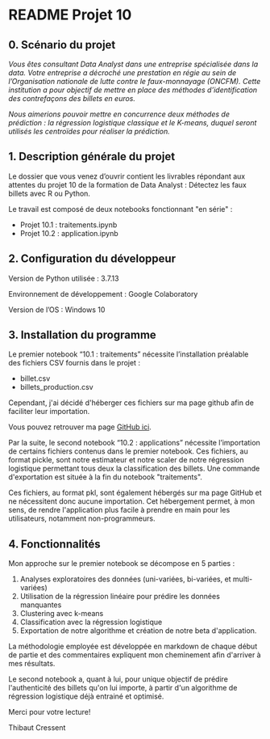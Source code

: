 # README Projet 10

## 0. Scénario du projet
*Vous êtes consultant Data Analyst dans une entreprise spécialisée dans la data. Votre entreprise a décroché une prestation en régie au sein de l’Organisation nationale de lutte contre le faux-monnayage (ONCFM).
Cette institution a pour objectif de mettre en place des méthodes d’identification des contrefaçons des billets en euros.*

*Nous aimerions pouvoir mettre en concurrence deux méthodes de prédiction : la régression logistique classique et le K-means, duquel seront utilisés les centroïdes pour réaliser la prédiction.*

## 1. Description générale du projet

Le dossier que vous venez d’ouvrir contient les livrables répondant aux attentes du projet 10 de la formation de Data Analyst : Détectez les faux billets avec R ou Python.

Le travail est composé de deux notebooks fonctionnant "en série" :
- Projet 10.1 : traitements.ipynb
- Projet 10.2 : application.ipynb

## 2. Configuration du développeur

Version de Python utilisée : 3.7.13

Environnement de développement : Google Colaboratory

Version de l’OS : Windows 10

## 3. Installation du programme
Le premier notebook “10.1 : traitements” nécessite l’installation préalable des fichiers CSV fournis dans le projet :
- billet.csv
- billets_production.csv

Cependant, j'ai décidé d'héberger ces fichiers sur ma page github afin de faciliter leur importation. 

Vous pouvez retrouver ma page [GitHub ici](https://github.com/thibautcr/projet-10.git).

Par la suite, le second notebook “10.2 : applications” nécessite l’importation de certains fichiers contenus dans le premier notebook. Ces fichiers, au format pickle, sont notre estimateur et notre scaler de notre régression logistique permettant tous deux la classification des billets. Une commande d'exportation est située à la fin du notebook "traitements".

Ces fichiers, au format pkl, sont également hébergés sur ma page GitHub et ne nécessitent donc aucune importation. Cet hébergement permet, à mon sens, de rendre l'application plus facile à prendre en main pour les utilisateurs, notamment non-programmeurs.


## 4. Fonctionnalités

Mon approche sur le premier notebook se décompose en 5 parties :
1. Analyses exploratoires des données (uni-variées, bi-variées, et multi-variées)
2. Utilisation de la régression linéaire pour prédire les données manquantes
3. Clustering avec k-means
4. Classification avec la régression logistique
5. Exportation de notre algorithme et création de notre beta d'application.

La méthodologie employée est développée en markdown de chaque début de partie et des commentaires expliquent mon cheminement afin d'arriver à mes résultats.

Le second notebook a, quant à lui, pour unique objectif de prédire l'authenticité des billets qu'on lui importe, à partir d'un algorithme de régression logistique déjà entrainé et optimisé.


Merci pour votre lecture!

Thibaut Cressent
